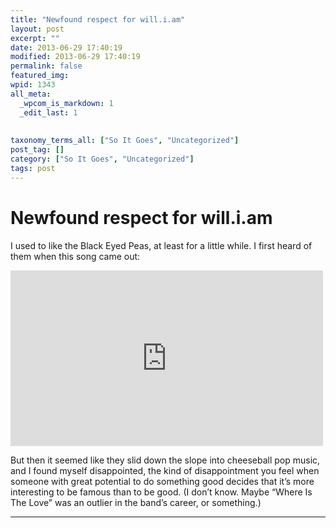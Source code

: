 ```yaml
---
title: "Newfound respect for will.i.am"
layout: post
excerpt: ""
date: 2013-06-29 17:40:19
modified: 2013-06-29 17:40:19
permalink: false
featured_img: 
wpid: 1343
all_meta: 
  _wpcom_is_markdown: 1
  _edit_last: 1
  
  
taxonomy_terms_all: ["So It Goes", "Uncategorized"]
post_tag: []
category: ["So It Goes", "Uncategorized"]
tags: post
---
```


# Newfound respect for will.i.am

I used to like the Black Eyed Peas, at least for a little while. I first heard of them when this song came out:

<iframe allow="accelerometer; autoplay; clipboard-write; encrypted-media; gyroscope; picture-in-picture; web-share" allowfullscreen="" frameborder="0" height="281" loading="lazy" src="https://www.youtube.com/embed/WpYeekQkAdc?feature=oembed" title="The Black Eyed Peas - Where Is The Love? (Official Music Video)" width="500"></iframe>

But then it seemed like they slid down the slope into cheeseball pop music, and I found myself disappointed, the kind of disappointment you feel when someone with great potential to do something good decides that it’s more interesting to be famous than to be good. (I don’t know. Maybe “Where Is The Love” was an outlier in the band’s career, or something.)

- - - - - -